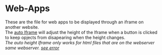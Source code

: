 # Web-Apps
These are the file for web apps to be displayed through an iframe on another website.
<br>
The [auto Iframe][auto] will adjust the height of the Iframe when a button is clicked to keep opjects from disapearing when the height changes.
<br>
<em> The auto height Iframe only works for html files that are on the webserver same webserver. [see error][error]</em>


[auto]: autoIframe.html
[error]: https://stackoverflow.com/questions/25098021/securityerror-blocked-a-frame-with-origin-from-accessing-a-cross-origin-frame
